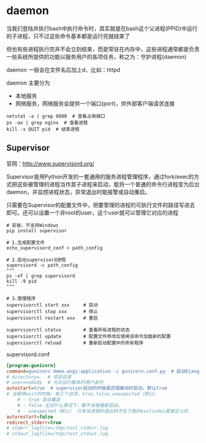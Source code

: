 # daemon

当我们登陆并执行bash中执行命令时，其实就是在bash这个父进程(PPID)中运行的子进程，只不过这些命令基本都是运行完就结束了

但也有些进程执行完并不会立刻结束，而是常驻在内存中，这些进程通常都是负责一些系统所提供的功能以服务用户的各项任务，称之为：守护进程(daemon)

daemon 一般会在文件名后加上d，比如：httpd

daemon 主要分为

- 本地服务
- 网络服务，网络服务会提供一个端口(port)，供外部客户端请求连接

```shell
netstat -a | grep 8080  # 查看占用端口
ps -ax | grep nginx  # 查看进程
kill -s QUIT pid  # 结束进程
```

## Supervisor

官网：<http://www.supervisord.org/>

Supervisor是用Python开发的一套通用的服务进程管理程序，通过fork/exec的方式把这些被管理的进程当作其子进程来启动，能将一个普通的命令行进程变为后台daemon，并监控进程状态，异常退出时能报警或自动重启。

只需要在Supervisor的配置文件中，把要管理的进程的可执行文件的路径写进去即可。还可以设置一个非root的user，这个user就可以管理它对应的进程

```shell
# 安装，不支持Windows
pip install supervisor

# 1.生成配置文件
echo_supervisord_conf > path_config

# 2.启动supervisord进程
supervisord -c path_config
"""
ps -ef | grep supervisord
kill -9 pid
"""

# 3.管理程序
supervisorctl start xxx     # 启动
supervisorctl stop xxx      # 停止
supervisorctl restart xxx   # 重启

supervisorctl status        # 查看所有进程的状态
supervisorctl update        # 配置文件修改后使用该命令加载新的配置
supervisorctl reload        # 重新启动配置中的所有程序
```

supervisord.conf

```ini
[program:gunicorn]
command=gunicorn demo.wsgi:application -c gunicorn.conf.py  # 启动Django的脚本
# directory=.  # 项目目录
# user=nobody  # 允许运行脚本的用户身份
autostart=true  # supervisor启动的时候是否随着同时启动，默认true
# 当程序exit的时候，有三个选项，true,false,unexpected（默认）
    # - true 自动重启
    # - false 无论什么情况下，都不会被重新启动，
    # - unexpected（默认） 只有当进程的退出码不在下面的exitcodes里面定义的
autorestart=false
redirect_stderr=true
# stderr_logfile=/tmp/test_stderr.log
# stdout_logfile=/tmp/test_stdout.log
```
